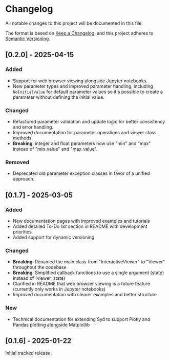 # Changelog

All notable changes to this project will be documented in this file.

The format is based on [Keep a Changelog](https://keepachangelog.com/en/1.0.0/),
and this project adheres to [Semantic Versioning](https://semver.org/spec/v2.0.0.html).

## [0.2.0] - 2025-04-15

### Added
- Support for web browser viewing alongside Jupyter notebooks.
- New parameter types and improved parameter handling, including `NoInitialValue` for default parameter values so it's possible to create a parameter without defining the initial value. 

### Changed
- Refactored parameter validation and update logic for better consistency and error handling.
- Improved documentation for parameter operations and viewer class methods.
- **Breaking**: integer and float parameters now use "min" and "max" instead of "min_value" and "max_value".

### Removed
- Deprecated old parameter exception classes in favor of a unified approach.

## [0.1.7] - 2025-03-05

### Added
- New documentation pages with improved examples and tutorials
- Added detailed To-Do list section in README with development priorities
- Added support for dynamic versioning

### Changed
- **Breaking**: Renamed the main class from "InteractiveViewer" to "Viewer" throughout the codebase
- **Breaking**: Simplified callback functions to use a single argument (state) instead of (viewer, state)
- Clarified in README that web browser viewing is a future feature (currently only works in Jupyter notebooks)
- Improved documentation with clearer examples and better structure

### New
- Technical documentation for extending Syd to support Plotly and Pandas plotting alongside Matplotlib

## [0.1.6] - 2025-01-22

Initial tracked release. 